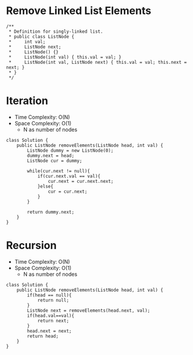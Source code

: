 # Remove Linked List Elements
```
/**
 * Definition for singly-linked list.
 * public class ListNode {
 *     int val;
 *     ListNode next;
 *     ListNode() {}
 *     ListNode(int val) { this.val = val; }
 *     ListNode(int val, ListNode next) { this.val = val; this.next = next; }
 * }
 */
 ```
 
# Iteration
* Time Complexity: O(N)
* Space Complexity: O(1)
	* N as number of nodes
```
class Solution {
    public ListNode removeElements(ListNode head, int val) {
        ListNode dummy = new ListNode(0);
        dummy.next = head;
        ListNode cur = dummy;
        
        while(cur.next != null){
            if(cur.next.val == val){
                cur.next = cur.next.next;
            }else{
                cur = cur.next;
            }
        }
        
        return dummy.next;
    }
}
```

# Recursion
* Time Complexity: O(N)
* Space Complexity: O(1)
	* N as number of nodes
```
class Solution {
    public ListNode removeElements(ListNode head, int val) {
        if(head == null){
            return null;
        }
        ListNode next = removeElements(head.next, val);
        if(head.val==val){
            return next;
        }
        head.next = next;
        return head;
    }
}
```